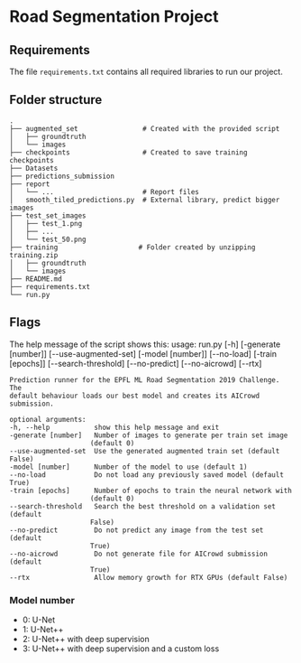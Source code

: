 # Road Segmentation Project

## Requirements

The file `requirements.txt` contains all required libraries to run our project.

## Folder structure

    .
    ├── augmented_set                # Created with the provided script
    │   ├── groundtruth
    │   └── images
    ├── checkpoints                  # Created to save training checkpoints
    ├── Datasets
    ├── predictions_submission
    ├── report
    │   └── ...                      # Report files
    │   smooth_tiled_predictions.py  # External library, predict bigger images
    ├── test_set_images
    │   ├── test_1.png
    │   ├── ...
    │   └── test_50.png
    ├── training                    # Folder created by unzipping training.zip
    │   ├── groundtruth
    │   └── images
    ├── README.md
    ├── requirements.txt
    └── run.py

## Flags

The help message of the script shows this:
    usage: run.py [-h] [-generate [number]] [--use-augmented-set]
                [-model [number]] [--no-load] [-train [epochs]]
                [--search-threshold] [--no-predict] [--no-aicrowd] [--rtx]

    Prediction runner for the EPFL ML Road Segmentation 2019 Challenge. The
    default behaviour loads our best model and creates its AICrowd submission.

    optional arguments:
    -h, --help           show this help message and exit
    -generate [number]   Number of images to generate per train set image
                        (default 0)
    --use-augmented-set  Use the generated augmented train set (default False)
    -model [number]      Number of the model to use (default 1)
    --no-load            Do not load any previously saved model (default True)
    -train [epochs]      Number of epochs to train the neural network with
                        (default 0)
    --search-threshold   Search the best threshold on a validation set (default
                        False)
    --no-predict         Do not predict any image from the test set (default
                        True)
    --no-aicrowd         Do not generate file for AICrowd submission (default
                        True)
    --rtx                Allow memory growth for RTX GPUs (default False)

### Model number

- 0: U-Net
- 1: U-Net++
- 2: U-Net++ with deep supervision
- 3: U-Net++ with deep supervision and a custom loss